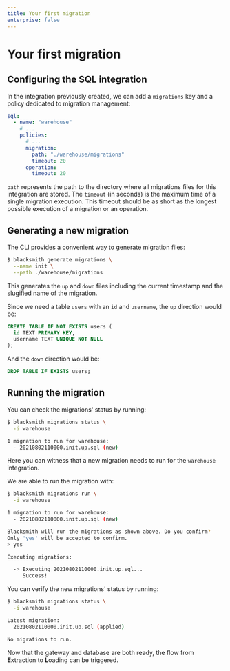 ```yaml
---
title: Your first migration
enterprise: false
---
```


# Your first migration

## Configuring the SQL integration

In the integration previously created, we can add a `migrations` key and a policy
dedicated to migration management:
```yml
sql:
  - name: "warehouse"
    # ...
    policies:
      # ...
      migration:
        path: "./warehouse/migrations"
        timeout: 20
      operation:
        timeout: 20
```

`path` represents the path to the directory where all migrations files for this
integration are stored. The `timeout` (in seconds) is the maximum time of a single
migration execution. This timeout should be as short as the longest possible
execution of a migration or an operation.

## Generating a new migration

The CLI provides a convenient way to generate migration files:
```bash
$ blacksmith generate migrations \
  --name init \
  --path ./warehouse/migrations
```

This generates the `up` and `down` files including the current timestamp and the
slugified name of the migration.

Since we need a table `users` with an `id` and `username`, the `up` direction
would be:
```sql
CREATE TABLE IF NOT EXISTS users (
  id TEXT PRIMARY KEY,
  username TEXT UNIQUE NOT NULL
);
```

And the `down` direction would be:
```sql
DROP TABLE IF EXISTS users;
```

## Running the migration

You can check the migrations' status by running:
```bash
$ blacksmith migrations status \
  -i warehouse

1 migration to run for warehouse:
  - 20210802110000.init.up.sql (new)
```

Here you can witness that a new migration needs to run for the `warehouse`
integration.

We are able to run the migration with:
```bash
$ blacksmith migrations run \
  -i warehouse

1 migration to run for warehouse:
  - 20210802110000.init.up.sql (new)

Blacksmith will run the migrations as shown above. Do you confirm?
Only 'yes' will be accepted to confirm.
> yes

Executing migrations:

  -> Executing 20210802110000.init.up.sql...
     Success!
```

You can verify the new migrations' status by running:
```bash
$ blacksmith migrations status \
  -i warehouse

Latest migration:
  20210802110000.init.up.sql (applied)

No migrations to run.
```

Now that the gateway and database are both ready, the flow from **E**xtraction
to **L**oading can be triggered.
